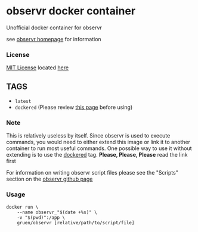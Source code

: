 # observr docker container

Unofficial docker container for observr

see [observr homepage](https://github.com/kevinburke/observr) for information

### License

[MIT License](https://opensource.org/licenses/MIT) located [here](/LICENSE.md)

## TAGS
- `latest`
- `dockered` (Please review [this page](/dockered.md) before using)

### Note

This is relatively useless by itself. Since observr is used to execute commands, you would need to either extend this image or link it to another container to run most useful commands. One possible way to use it without extending is to use the [dockered](/dockered.md) tag. __Please, Please, Please__ read the link first

For information on writing observr script files please see the "Scripts" section on the [observr github page](https://github.com/kevinburke/observr/blob/master/README.md)

### Usage

```shell
docker run \
    --name observr_"$(date +%s)" \
    -v "$(pwd)":/app \
    gruen/observr [relative/path/to/script/file]
```
